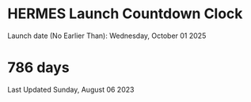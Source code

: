 # HERMES Launch Countdown Clock

Launch date (No Earlier Than): Wednesday, October 01 2025
# 786 days

Last Updated Sunday, August 06 2023